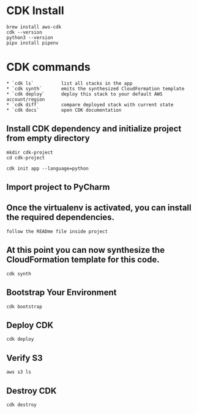 # CDK Install
    
    brew install aws-cdk
    cdk --version
    python3 --version
    pipx install pipenv
    
# CDK commands

    * `cdk ls`          list all stacks in the app
    * `cdk synth`       emits the synthesized CloudFormation template
    * `cdk deploy`      deploy this stack to your default AWS account/region
    * `cdk diff`        compare deployed stack with current state
    * `cdk docs`        open CDK documentation

## Install CDK dependency and initialize project from empty directory
    
    mkdir cdk-project
    cd cdk-project

    cdk init app --language=python

## Import project to PyCharm

## Once the virtualenv is activated, you can install the required dependencies.

    follow the READme file inside project

## At this point you can now synthesize the CloudFormation template for this code.

    cdk synth

## Bootstrap Your Environment

    cdk bootstrap

## Deploy CDK
    
    cdk deploy

## Verify S3

    aws s3 ls

## Destroy CDK
    
    cdk destroy

